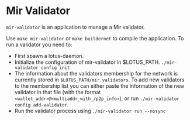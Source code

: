 # Mir Validator
`mir-validator` is an application to manage a Mir validator.

Use `make mir-validator` or `make buildernet` to compile the application. To
run a validator you need to:
- First spawn a lotus-daemon.
- Initialize the configuration of mir-validator in $LOTUS_PATH. 
`./mir-validator config init`
- The information about the validators membership for the network is currently stored
in `$LOTUS_PATH/mir.validators`. To add new validators to the membership list you can either
paste the information of the new validator in that file (with the format `<wallet_addr>@<multiaddr_with_/p2p_info>`), or run `./mir-validator config add-validator`.
- Run the validator process using `./mir-validator run --nosync`
